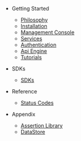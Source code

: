 - Getting Started
    - [Philosophy](/docs/{{version}}/philosophy)
    - [Installation](/docs/{{version}}/installation)
    - [Management Console](/docs/{{version}}/management-console)
    - [Services](/docs/{{version}}/service)
    - [Authentication](/docs/{{version}}/auth)
    - [Api Engine](/docs/{{version}}/api-engine)
    - [Tutorials](/docs/{{version}}/tutorials)
    
- SDKs
    - [SDKs](/docs/{{version}}/SDKs)
    

- Reference
    - [Status Codes](/docs/{{version}}/status-code)

- Appendix
	- [Assertion Library](/docs/{{version}}/assertions)	
	- [DataStore](/docs/{{version}}/datastore)	

